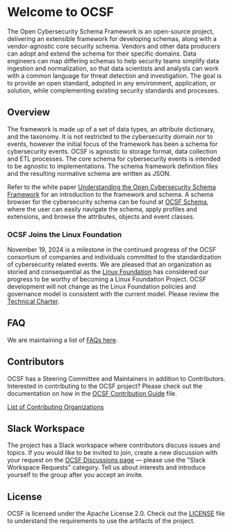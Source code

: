 # Welcome to OCSF

The Open Cybersecurity Schema Framework is an open-source project, delivering an extensible framework for developing schemas, along with a vendor-agnostic core security schema.  Vendors and other data producers can adopt and extend the schema for their specific domains. Data engineers can map differing schemas to help security teams simplify data ingestion and normalization, so that data scientists and analysts can work with a common language for threat detection and investigation. The goal is to provide an open standard, adopted in any environment, application, or solution, while complementing existing security standards and processes.

## Overview

The framework is made up of a set of data types, an attribute dictionary, and the taxonomy. It is not restricted to the cybersecurity domain nor to events, however the initial focus of the framework has been a schema for cybersecurity events.  OCSF is agnostic to storage format, data collection and ETL processes.  The core schema for cybersecurity events is intended to be agnostic to implementations.  The schema framework definition files and the resulting normative schema are written as JSON.

Refer to the white paper [Understanding the Open Cybersecurity Schema Framework](https://github.com/ocsf/ocsf-docs/blob/main/overview/understanding-ocsf.md) for an introduction to the framework and schema.  A schema browser for the cybersecurity schema can be found at [OCSF Schema](https://schema.ocsf.io), where the user can easily navigate the schema, apply profiles and extensions, and browse the attributes, objects and event classes.

### OCSF Joins the Linux Foundation

November 19, 2024 is a milestone in the continued progress of the OCSF consortium of companies and individuals committed to the standardization of cybersecurity related events. We are pleased that an organization as storied and consequential as the [Linux Foundation](https://www.linuxfoundation.org/) has considered our progress to be worthy of becoming a Linux Foundation Project. OCSF development will not change as the Linux Foundation policies and governance model is consistent with the current model. Please review the [Technical Charter](https://github.com/ocsf/governance/blob/main/OCSF%20Technical%20Charter.pdf).

## FAQ

We are maintaining a list of [FAQs here](https://github.com/ocsf/ocsf-docs/tree/main/faqs).

## Contributors

OCSF has a Steering Committee and Maintainers in addition to Contributors.  Interested in contributing to the OCSF project?  Please check out the documentation on how in the [OCSF Contribution Guide](https://github.com/ocsf/ocsf-schema/blob/main/CONTRIBUTING.md) file.

[List of Contributing Organizations](https://github.com/ocsf/.github/blob/main/profile/Contributors.md)

## Slack Workspace

The project has a Slack workspace where contributors discuss issues and topics.  If you would like to be invited to join, create a new discussion with your request on the [OCSF Discussions page](https://github.com/orgs/ocsf/discussions) &mdash; please use the "Slack Workspace Requests" category.  Tell us about interests and introduce yourself to the group after you accept an invite.

## License

OCSF is licensed under the Apache License 2.0.  Check out the [LICENSE](https://github.com/ocsf/.github/blob/main/LICENSE) file to understand the requirements to use the artifacts of the project.
